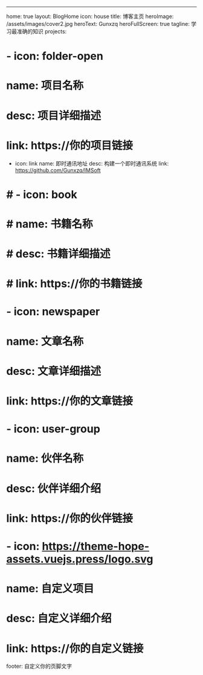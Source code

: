 ---
home: true
layout: BlogHome
icon: house
title: 博客主页
heroImage: /assets/images/cover2.jpg
heroText: Gunxzq
heroFullScreen: true
tagline: 学习最准确的知识
projects:
  # - icon: folder-open
  #   name: 项目名称
  #   desc: 项目详细描述
  #   link: https://你的项目链接

  - icon: link
    name: 即时通讯地址
    desc: 构建一个即时通讯系统
    link: https://github.com/Gunxzq/IMSoft

  # # - icon: book
  # #   name: 书籍名称
  # #   desc: 书籍详细描述
  # #   link: https://你的书籍链接

  # - icon: newspaper
  #   name: 文章名称
  #   desc: 文章详细描述
  #   link: https://你的文章链接

  # - icon: user-group
  #   name: 伙伴名称
  #   desc: 伙伴详细介绍
  #   link: https://你的伙伴链接

  # - icon: https://theme-hope-assets.vuejs.press/logo.svg
  #   name: 自定义项目
  #   desc: 自定义详细介绍
  #   link: https://你的自定义链接

footer: 自定义你的页脚文字


